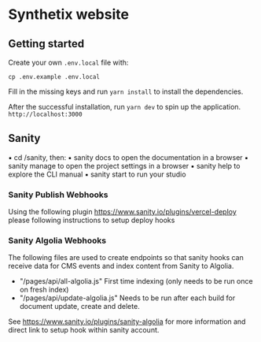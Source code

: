 # Synthetix website

## Getting started

Create your own `.env.local` file with:

`cp .env.example .env.local`

Fill in the missing keys and run `yarn install` to install the dependencies.

After the successful installation, run `yarn dev` to spin up the application. `http://localhost:3000`

## Sanity
▪ cd /sanity, then:
▪ sanity docs to open the documentation in a browser
▪ sanity manage to open the project settings in a browser
▪ sanity help to explore the CLI manual
▪ sanity start to run your studio

### Sanity Publish Webhooks
Using the following plugin https://www.sanity.io/plugins/vercel-deploy please following instructions to setup deploy hooks

### Sanity Algolia Webhooks
The following files are used to create endpoints so that sanity hooks can receive data for CMS events and index content from Sanity to Algolia.
- "/pages/api/all-algolia.js" First time indexing (only needs to be run once on fresh index)
- "/pages/api/update-algolia.js" Needs to be run after each build for document update, create and delete.

See https://www.sanity.io/plugins/sanity-algolia for more information and direct link to setup hook within sanity account.